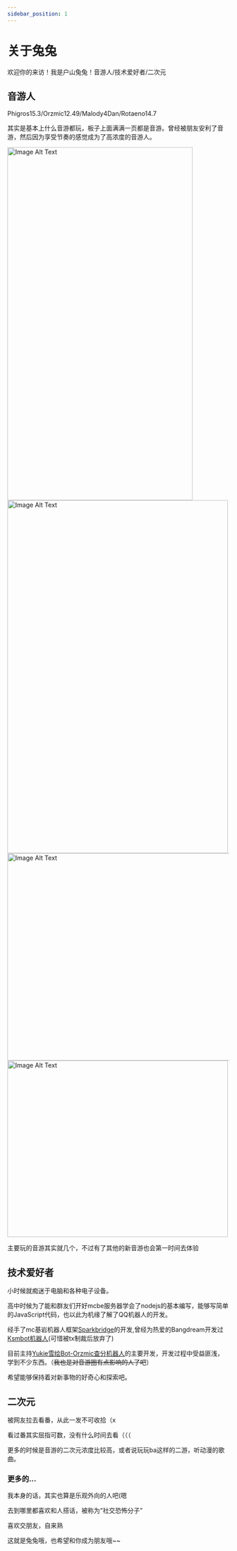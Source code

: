 ```yaml
---
sidebar_position: 1
---
```


# 关于兔兔

欢迎你的来访！我是户山兔兔！音游人/技术爱好者/二次元

## 音游人

Phigros15.3/Orzmic12.49/Malody4Dan/Rotaeno14.7

其实是基本上什么音游都玩，板子上面满满一页都是音游。曾经被朋友安利了音游，然后因为享受节奏的感觉成为了高浓度的音游人。


<img src="../docs/pgr.jpeg" alt="Image Alt Text" width="420" height="800" />


<img src="../docs/orz.jpeg" alt="Image Alt Text" width="500" height="800" />
<img src="../docs/pjsk.jpg" alt="Image Alt Text" width="650" height="470" />
<img src="../docs/pad.jpg" alt="Image Alt Text" width="500" height="400" />

主要玩的音游其实就几个，不过有了其他的新音游也会第一时间去体验

## 技术爱好者

小时候就痴迷于电脑和各种电子设备。

高中时候为了能和群友们开好mcbe服务器学会了nodejs的基本编写，能够写简单的JavaScript代码，也以此为机缘了解了QQ机器人的开发。

经手了mc基岩机器人框架[Sparkbridge](http://sparkbridge.cn)的开发,曾经为热爱的Bangdream开发过[Ksmbot机器人](http://ksmbot.github.io)(可惜被tx制裁后放弃了)

目前主持[Yukie雪绘Bot-Orzmic查分机器人](http://yukiebot.top)的主要开发，开发过程中受益匪浅，学到不少东西。（~~我也是对音游圈有点影响的人了吧~~）

希望能够保持着对新事物的好奇心和探索吧。

## 二次元

被网友拉去看番，从此一发不可收拾（x

看过番其实屈指可数，没有什么时间去看（（（

更多的时候是音游的二次元浓度比较高，或者说玩玩ba这样的二游，听动漫的歌曲。

### 更多的...

我本身的话，其实也算是乐观外向的人吧(嗯

去到哪里都喜欢和人搭话，被称为“社交恐怖分子”

喜欢交朋友，自来熟

这就是兔兔哦，也希望和你成为朋友哦~~

